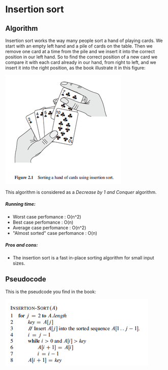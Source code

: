# Insertion sort

## Algorithm

Insertion sort works the way many people sort a hand of playing cards. We start with an empty left hand and a pile of cards on the table. Then we remove one card at a time from the pile and we insert it into the correct position in our left hand. So to find the correct position of a new card we compare it with each card already in our hand, from right to left, and we insert it into the right position, as the book illustrate it in this figure:

![Insertion cards](fig/InsertionCards.png)

This algorithm is considered as a *Decrease by 1 and Conquer* algorithm.


##### Running time:

 - Worst case perfomance : O(n^2)
 - Best case perfomance : O(n)
 - Average case perfomance : O(n^2)
 - "Almost sorted" case perfomance : O(n)

##### Pros and cons:

 - The insertion sort is a fast in-place sorting algorithm for small input sizes.

## Pseudocode

This is the pseudcode you find in the book:

![Insertion sort](fig/Insertion-sort.png)

 

